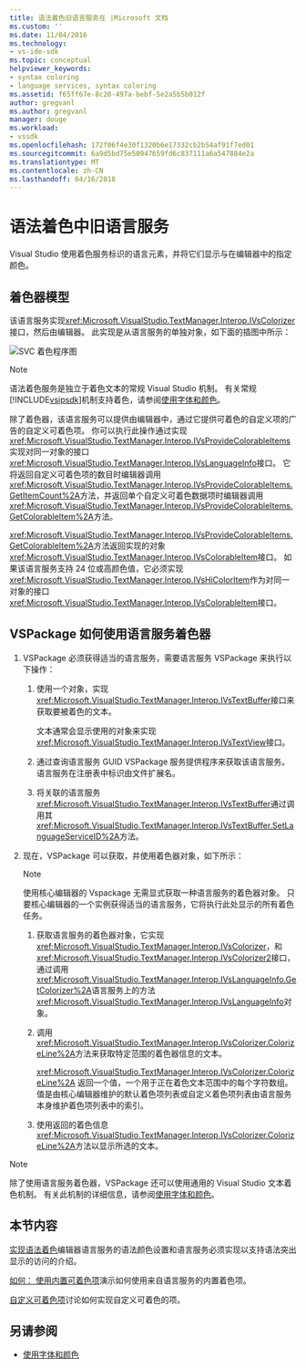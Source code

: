 ```yaml
---
title: 语法着色旧语言服务在 |Microsoft 文档
ms.custom: ''
ms.date: 11/04/2016
ms.technology:
- vs-ide-sdk
ms.topic: conceptual
helpviewer_keywords:
- syntax coloring
- language services, syntax coloring
ms.assetid: f65ff67e-8c20-497a-bebf-5e2a5b5b012f
author: gregvanl
ms.author: gregvanl
manager: douge
ms.workload:
- vssdk
ms.openlocfilehash: 172f06f4e30f1320b6e17332cb2b54af91f7ed01
ms.sourcegitcommit: 6a9d5bd75e50947659fd6c837111a6a547884e2a
ms.translationtype: MT
ms.contentlocale: zh-CN
ms.lasthandoff: 04/16/2018
---
```

# <a name="syntax-coloring-in-a-legacy-language-service"></a>语法着色中旧语言服务

Visual Studio 使用着色服务标识的语言元素，并将它们显示与在编辑器中的指定颜色。

## <a name="colorizer-model"></a>着色器模型
 该语言服务实现<xref:Microsoft.VisualStudio.TextManager.Interop.IVsColorizer>接口，然后由编辑器。 此实现是从语言服务的单独对象，如下面的插图中所示：

 ![SVC 着色程序图](../../extensibility/internals/media/figlgsvccolorizer.gif)

> [!NOTE]
>  语法着色服务是独立于着色文本的常规 Visual Studio 机制。 有关常规[!INCLUDE[vsipsdk](../../extensibility/includes/vsipsdk_md.md)]机制支持着色，请参阅[使用字体和颜色](../../extensibility/using-fonts-and-colors.md)。

 除了着色器，该语言服务可以提供由编辑器中，通过它提供可着色的自定义项的广告的自定义可着色项。 你可以执行此操作通过实现<xref:Microsoft.VisualStudio.TextManager.Interop.IVsProvideColorableItems>实现对同一对象的接口<xref:Microsoft.VisualStudio.TextManager.Interop.IVsLanguageInfo>接口。 它将返回自定义可着色项的数目时编辑器调用<xref:Microsoft.VisualStudio.TextManager.Interop.IVsProvideColorableItems.GetItemCount%2A>方法，并返回单个自定义可着色数据项时编辑器调用<xref:Microsoft.VisualStudio.TextManager.Interop.IVsProvideColorableItems.GetColorableItem%2A>方法。

 <xref:Microsoft.VisualStudio.TextManager.Interop.IVsProvideColorableItems.GetColorableItem%2A>方法返回实现的对象<xref:Microsoft.VisualStudio.TextManager.Interop.IVsColorableItem>接口。 如果该语言服务支持 24 位或高颜色值，它必须实现<xref:Microsoft.VisualStudio.TextManager.Interop.IVsHiColorItem>作为对同一对象的接口<xref:Microsoft.VisualStudio.TextManager.Interop.IVsColorableItem>接口。

## <a name="how-a-vspackage-uses-a-language-service-colorizer"></a>VSPackage 如何使用语言服务着色器

1.  VSPackage 必须获得适当的语言服务，需要语言服务 VSPackage 来执行以下操作：

    1.  使用一个对象，实现<xref:Microsoft.VisualStudio.TextManager.Interop.IVsTextBuffer>接口来获取要被着色的文本。

         文本通常会显示使用的对象来实现<xref:Microsoft.VisualStudio.TextManager.Interop.IVsTextView>接口。

    2.  通过查询语言服务 GUID VSPackage 服务提供程序来获取该语言服务。 语言服务在注册表中标识由文件扩展名。

    3.  将关联的语言服务<xref:Microsoft.VisualStudio.TextManager.Interop.IVsTextBuffer>通过调用其<xref:Microsoft.VisualStudio.TextManager.Interop.IVsTextBuffer.SetLanguageServiceID%2A>方法。

2.  现在，VSPackage 可以获取，并使用着色器对象，如下所示：

    > [!NOTE]
    > 使用核心编辑器的 Vspackage 无需显式获取一种语言服务的着色器对象。 只要核心编辑器的一个实例获得适当的语言服务，它将执行此处显示的所有着色任务。

    1.  获取语言服务的着色器对象，它实现<xref:Microsoft.VisualStudio.TextManager.Interop.IVsColorizer>，和<xref:Microsoft.VisualStudio.TextManager.Interop.IVsColorizer2>接口，通过调用<xref:Microsoft.VisualStudio.TextManager.Interop.IVsLanguageInfo.GetColorizer%2A>语言服务上的方法<xref:Microsoft.VisualStudio.TextManager.Interop.IVsLanguageInfo>对象。

    2.  调用<xref:Microsoft.VisualStudio.TextManager.Interop.IVsColorizer.ColorizeLine%2A>方法来获取特定范围的着色器信息的文本。

         <xref:Microsoft.VisualStudio.TextManager.Interop.IVsColorizer.ColorizeLine%2A> 返回一个值，一个用于正在着色文本范围中的每个字符数组。 值是由核心编辑器维护的默认着色项列表或自定义着色项列表由语言服务本身维护着色项列表中的索引。

    3.  使用返回的着色信息<xref:Microsoft.VisualStudio.TextManager.Interop.IVsColorizer.ColorizeLine%2A>方法以显示所选的文本。

> [!NOTE]
>  除了使用语言服务着色器，VSPackage 还可以使用通用的 Visual Studio 文本着色机制。 有关此机制的详细信息，请参阅[使用字体和颜色](../../extensibility/using-fonts-and-colors.md)。

## <a name="in-this-section"></a>本节内容
 [实现语法着色](../../extensibility/internals/implementing-syntax-coloring.md)编辑器语言服务的语法颜色设置和语言服务必须实现以支持语法突出显示的访问的介绍。

 [如何： 使用内置可着色项](../../extensibility/internals/how-to-use-built-in-colorable-items.md)演示如何使用来自语言服务的内置着色项。

 [自定义可着色项](../../extensibility/internals/custom-colorable-items.md)讨论如何实现自定义可着色的项。

## <a name="see-also"></a>另请参阅

- [使用字体和颜色](../../extensibility/using-fonts-and-colors.md)